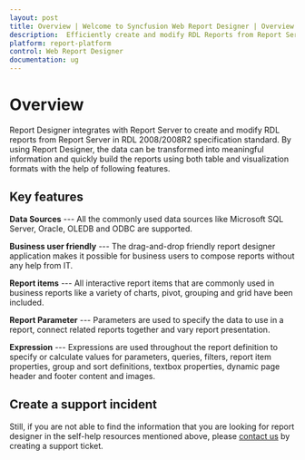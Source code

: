 ```yaml
---
layout: post
title: Overview | Welcome to Syncfusion Web Report Designer | Overview of Web Report Designer.
description:  Efficiently create and modify RDL Reports from Report Server in RDL 2008/2008R2 specification standard.
platform: report-platform
control: Web Report Designer
documentation: ug
---
```


# Overview

Report Designer integrates with Report Server to create and modify RDL reports from Report Server in RDL 2008/2008R2 specification standard. By using Report Designer, the data can be transformed into meaningful information and quickly build the reports using both table and visualization formats with the help of following features.

## Key features

**Data Sources** --- All the commonly used data sources like Microsoft SQL Server, Oracle, OLEDB and ODBC are supported.

**Business user friendly** --- The drag-and-drop friendly report designer application makes it possible for business users to compose reports without any help from IT. 

**Report items** --- All interactive report items that are commonly used in business reports like a variety of charts, pivot, grouping and grid have been included.

**Report Parameter** --- Parameters are used to specify the data to use in a report, connect related reports together and vary report presentation.

**Expression** --- Expressions are used throughout the report definition to specify or calculate values for parameters, queries, filters, report item properties, group and sort definitions, textbox properties, dynamic page header and footer content and images.

## Create a support incident
Still, if you are not able to find the information that you are looking for report designer in the self-help resources mentioned above, please [contact us](http://www.syncfusion.com/support/) by creating a support ticket.